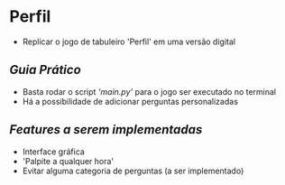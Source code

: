 # **Perfil**
- Replicar o jogo de tabuleiro 'Perfil' em uma versão digital
## <i>Guia Prático</i>
- Basta rodar o script <i>'main.py'</i> para o jogo ser executado no terminal
- Há a possibilidade de adicionar perguntas personalizadas

## <i> Features a serem implementadas </i>
- Interface gráfica
- 'Palpite a qualquer hora'
- Evitar alguma categoria de perguntas (a ser implementado)




